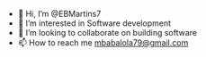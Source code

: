- 👋 Hi, I’m @EBMartins7
- 👀 I’m interested in Software development
- 💞️ I’m looking to collaborate on building software
- 📫 How to reach me mbabalola79@gmail.com

<!---
EBMartins7/EBMartins7 is a ✨ special ✨ repository because its `README.md` (this file) appears on your GitHub profile.
You can click the Preview link to take a look at your changes.
--->
